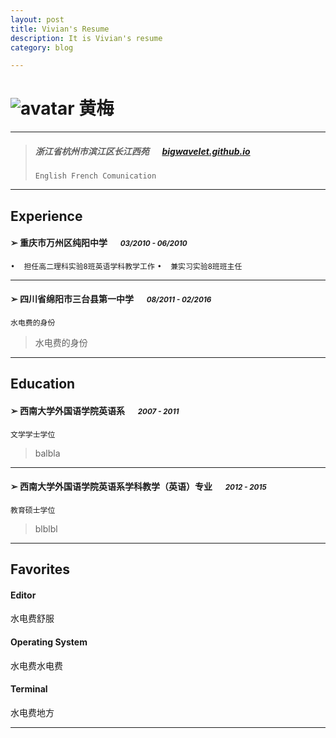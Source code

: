 ```yaml
---
layout: post
title: Vivian's Resume
description: It is Vivian's resume 
category: blog

---
```


# ![avatar][] 黄梅

---

> #####  浙江省杭州市滨江区长江西苑 &emsp; [bigwavelet.github.io][homepage]
> `English French Comunication`

---
## Experience
#### ➢	重庆市万州区纯阳中学 &emsp; <small>*03/2010 - 06/2010*</small>
`•	担任高二理科实验8班英语学科教学工作`
`•	兼实习实验8班班主任`


---
#### ➢	四川省绵阳市三台县第一中学 &emsp; <small>*08/2011 - 02/2016*</small>
`水电费的身份`
> 水电费的身份

---
## Education
#### ➢	西南大学外国语学院英语系 &emsp; <small>*2007 - 2011*</small>
`文学学士学位`
> balbla

---
#### ➢	西南大学外国语学院英语系学科教学（英语）专业 &emsp; <small>*2012 - 2015*</small>
`教育硕士学位`
> blblbl

---
## Favorites
#### Editor
水电费舒服
#### Operating System
水电费水电费
#### Terminal
水电费地方

---
[avatar]: http://bigwavelet.github.io/images/post/vivian.JPG
[homepage]: http://bigwavelet.github.io

	


